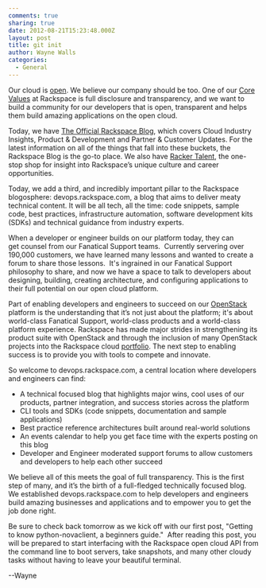 ```yaml
---
comments: true
sharing: true
date: 2012-08-21T15:23:48.000Z
layout: post
title: git init
author: Wayne Walls
categories:
  - General
---
```


Our cloud is [open](http://www.rackspace.com/cloud/openstack/). We believe our company should be too. One of our [Core Values](http://rackertalent.com/people/core-values/) at Rackspace is full disclosure and transparency, and we want to build a community for our developers that is open, transparent and helps them build amazing applications on the open cloud.

<!-- more -->

Today, we have [The Official Rackspace Blog](http://www.rackspace.com/blog/), which covers Cloud Industry Insights, Product & Development and Partner & Customer Updates. For the latest information on all of the things that fall into these buckets, the Rackspace Blog is the go-to place. We also have [Racker Talent](http://rackertalent.com), the one-stop shop for insight into Rackspace’s unique culture and career opportunities.

Today, we add a third, and incredibly important pillar to the Rackspace blogosphere: devops.rackspace.com, a blog that aims to deliver meaty technical content. It will be all tech, all the time: code snippets, sample code, best practices, infrastructure automation, software development kits (SDKs) and technical guidance from industry experts.

When a developer or engineer builds on our platform today, they can get counsel from our Fanatical Support teams.  Currently servering over 190,000 customers, we have learned many lessons and wanted to create a forum to share those lessons.  It's ingrained in our Fanatical Support philosophy to share, and now we have a space to talk to developers about designing, building, creating architecture, and configuring applications to their full potential on our open cloud platform.

Part of enabling developers and engineers to succeed on our [OpenStack](http://openstack.org) platform is the understanding that it’s not just about the platform; it's about world-class Fanatical Support, world-class products and a world-class platform experience. Rackspace has made major strides in strengthening its product suite with OpenStack and through the inclusion of many OpenStack projects into the Rackspace cloud [portfolio](http://www.rackspace.com/cloud/public/). The next step to enabling success is to provide you with tools to compete and innovate.

So welcome to devops.rackspace.com, a central location where developers and engineers can find:

* A technical focused blog that highlights major wins, cool uses of our products, partner integration, and success stories across the platform
* CLI tools and SDKs (code snippets, documentation and sample applications)
* Best practice reference architectures built around real-world solutions
* An events calendar to help you get face time with the experts posting on this blog
* Developer and Engineer moderated support forums to allow customers and developers to help each other succeed

We believe all of this meets the goal of full transparency. This is the first step of many, and it’s the birth of a full-fledged technically focused blog. We established devops.rackspace.com to help developers and engineers build amazing businesses and applications and to empower you to get the job done right.

Be sure to check back tomorrow as we kick off with our first post, "Getting to know python-novaclient, a beginners guide."  After reading this post, you will be prepared to start interfacing with the Rackspace open cloud API from the command line to boot servers, take snapshots, and many other cloudy tasks without having to leave your beautiful terminal.

--Wayne
